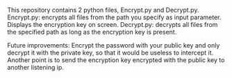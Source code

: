 This repository contains 2 python files, Encrypt.py and Decrypt.py.
Encrypt.py: encrypts all files from the path you specify as input parameter. Displays the encryption key on screen.
Decrypt.py: decrypts all files from the specified path as long as the encryption key is present.

Future improvements: Encrypt the password with your public key and only decrypt it with the private key, so that it would be useless to intercept it.
Another point is to send the encryption key encrypted with the public key to another listening ip.
